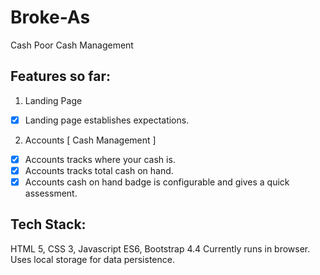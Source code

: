# Broke-As
Cash Poor Cash Management

## Features so far:
1. Landing Page
- [x] Landing page establishes expectations.
2. Accounts [ Cash Management ]
- [x] Accounts tracks where your cash is.
- [x] Accounts tracks total cash on hand.
- [x] Accounts cash on hand badge is configurable and gives a quick assessment.

## Tech Stack:
HTML 5, CSS 3, Javascript ES6, Bootstrap 4.4
Currently runs in browser. Uses local storage for data persistence.
